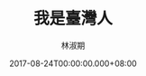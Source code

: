 ---
issue: 238
title: 我是臺灣人
author: 林淑期
date: 2017-08-24T00:00:00.000+08:00
topic: 人物
difficulty: 1
wikidata: Q98095638
wikidata_link: https://www.wikidata.org/wiki/Q98095638
---